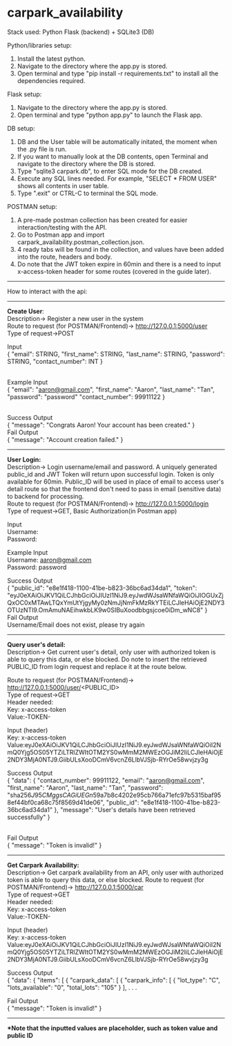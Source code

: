 # carpark_availability

Stack used:
Python Flask (backend) + SQLite3 (DB)

Python/libraries setup:
1) Install the latest python.
2) Navigate to the directory where the app.py is stored.
3) Open terminal and type "pip install -r requirements.txt" to install all the dependencies required.

Flask setup:
1) Navigate to the directory where the app.py is stored.
2) Open terminal and type "python app.py" to launch the Flask app.

DB setup:
1) DB and the User table will be automatically initated, the moment when the .py file is run.
2) If you want to manually look at the DB contents, open Terminal and navigate to the directory where the DB is stored.
3) Type "sqlite3 carpark.db", to enter SQL mode for the DB created.
4) Execute any SQL lines needed. For example, "SELECT * FROM USER" shows all contents in user table.
5) Type ".exit" or CTRL-C to terminal the SQL mode.

POSTMAN setup:
1) A pre-made postman collection has been created for easier interaction/testing with the API.
2) Go to Postman app and import carpark_availability.postman_collection.json.
3) 4 ready tabs will be found in the collection, and values have been added into the route, headers and body.
4) Do note that the JWT token expire in 60min and there is a need to input x-access-token header for some routes (covered in the guide later).

-----------------------------------------------------------------------------------------------------------------------------------------------------

How to interact with the api:

-----------------------------------------------------------------------------------------------------------------------------------------------------

<b>Create User</b>:<br>
Description-> Register a new user in the system<br>
Route to request (for POSTMAN/Frontend)-> http://127.0.0.1:5000/user<br>
Type of request->POST<br>

Input<br>
{
    "email": STRING,
    "first_name": STRING,
    "last_name": STRING,
    "password": STRING,
    "contact_number": INT
}<br><br>

Example Input<br>
{
    "email": "aaron@gmail.com",
    "first_name": "Aaron",
    "last_name": "Tan",
    "password": "password"
    "contact_number": 99911122
}<br><br>


Success Output<br>
{
    "message": "Congrats Aaron! Your account has been created."
}
<br>
Fail Output<br>
{
    "message": "Account creation failed."
}


-----------------------------------------------------------------------------------------------------------------------------------------------------

<b>User Login:</b><br>
Description-> Login username/email and password. A uniquely generated public_id and JWT Token will return upon successful login. Token is only available for 60min. Public_ID will be used in place of email to access user's detail route so that the frontend don't need to pass in email (sensitive data) to backend for processing.<br>
Route to request (for POSTMAN/Frontend)-> http://127.0.0.1:5000/login<br>
Type of request->GET, Basic Authorization(in Postman app)<br>

Input<br>
Username: <YOUR EMAIL><br>
Password: <YOUR PASSWORD><br>

Example Input<br>
Username: aaron@gmail.com<br>
Password: password<br>

Success Output<br>
{
    "public_id": "e8e1f418-1100-41be-b823-36bc6ad34da1",
    "token": "eyJ0eXAiOiJKV1QiLCJhbGciOiJIUzI1NiJ9.eyJwdWJsaWNfaWQiOiJlOGUxZjQxOC0xMTAwLTQxYmUtYjgyMy0zNmJjNmFkMzRkYTEiLCJleHAiOjE2NDY3OTUzNTl9.OmAmuNAEihwkbLK9w0SIBuXoodbbgsjcoe0iDm_wNC8"
}
<br>
Fail Output<br>
Username/Email does not exist, please try again<br>

-----------------------------------------------------------------------------------------------------------------------------------------------------

<b>Query user's detail:</b><br>
Description-> Get current user's detail, only user with authorized token is able to query this data, or else blocked. Do note to insert the retrieved PUBLIC_ID from login request and replace it at the route below.<br>

Route to request (for POSTMAN/Frontend)-> http://127.0.0.1:5000/user/<PUBLIC_ID><br>
Type of request->GET<br>
Header needed:<br>
Key: x-access-token<br>
Value:-TOKEN-<br>

Input (header)<br>
Key: x-access-token<br>
Value:eyJ0eXAiOiJKV1QiLCJhbGciOiJIUzI1NiJ9.eyJwdWJsaWNfaWQiOiI2NmQ0Yjg5OS05YTZiLTRlZWItOTM2YS0wMmM2MWEzOGJiM2IiLCJleHAiOjE2NDY3MjA0NTJ9.GiibULsXooDCmV6vcnZ6LlbVJSjb-RYrOe58wvjzy3g<br>

Success Output<br>
{
    "data": {
        "contact_number": 99911122,
        "email": "aaron@gmail.com",
        "first_name": "Aaron",
        "last_name": "Tan",
        "password": "sha256$J95CMggsCAGiUEGn$59a7b8c4202e95cb766a71efc97b5315baf958ef44bf0ca68c75f8569d41de06",
        "public_id": "e8e1f418-1100-41be-b823-36bc6ad34da1"
    },
    "message": "User's details have been retrieved successfully"
}<br><br>

Fail Output<br>
{
    "message": "Token is invalid!"
}

-----------------------------------------------------------------------------------------------------------------------------------------------------

<b>Get Carpark Availability:</b><br>
Description-> Get carpark availability from an API, only user with authorized token is able to query this data, or else blocked.
Route to request (for POSTMAN/Frontend)-> http://127.0.0.1:5000/car<br>
Type of request->GET<br>
Header needed:<br>
Key: x-access-token<br>
Value:-TOKEN-<br>

Input (header)<br>
Key: x-access-token<br>
Value:eyJ0eXAiOiJKV1QiLCJhbGciOiJIUzI1NiJ9.eyJwdWJsaWNfaWQiOiI2NmQ0Yjg5OS05YTZiLTRlZWItOTM2YS0wMmM2MWEzOGJiM2IiLCJleHAiOjE2NDY3MjA0NTJ9.GiibULsXooDCmV6vcnZ6LlbVJSjb-RYrOe58wvjzy3g<br>


Success Output<br>
{
    "data": {
        "items": [
            {
                "carpark_data": [
                    {
                        "carpark_info": [
                            {
                                "lot_type": "C",
                                "lots_available": "0",
                                "total_lots": "105"
                            }
                        ],
.
.
.


Fail Output<br>
{
    "message": "Token is invalid!"
}

-----------------------------------------------------------------------------------------------------------------------------------------------------

<b>*Note that the inputted values are placeholder, such as token value and public ID
